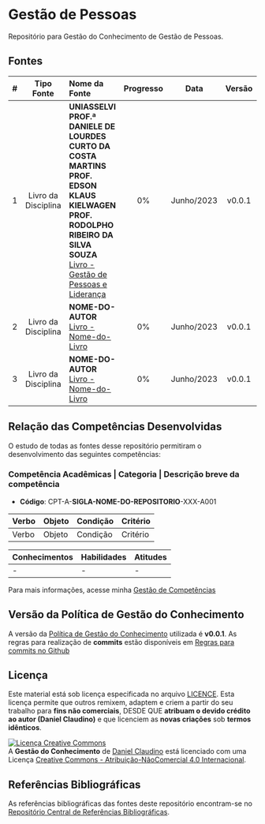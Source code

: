 # Gestão de Pessoas

Repositório para Gestão do Conhecimento de Gestão de Pessoas.

## Fontes
 
| # | Tipo Fonte | Nome da Fonte | Progresso | Data | Versão | Links | Anotações |
|:---:|:---:|:---|:---:|:---:|:---:|:---|:---|
| 1 | Livro da Disciplina |**UNIASSELVI<br>PROF.ª DANIELE DE LOURDES CURTO DA COSTA MARTINS<br>PROF. EDSON KLAUS KIELWAGEN<br>PROF. RODOLPHO RIBEIRO DA SILVA SOUZA**<br>[Livro - Gestão de Pessoas e Liderança](./livro-da-disciplina-UNIASSELVI-2023-gestao-de-pessoas-e-lideranca/README.md) | 0% | Junho/2023 | v0.0.1 | 1. [Link para o livro](https://1drv.ms/b/s!Au-CrfNP6c0bhqEwOYzc75SOQvXxtw?e=4xnfJS) | - |
| 2 | Livro da Disciplina |**NOME-DO-AUTOR**<br>[Livro - Nome-do-Livro]() | 0% | Junho/2023 | v0.0.1 | 1. [Link para o livro]() | - |
| 3 | Livro da Disciplina |**NOME-DO-AUTOR**<br>[Livro - Nome-do-Livro]() | 0% | Junho/2023 | v0.0.1 | 1. [Link para o livro]() | - |

## Relação das Competências Desenvolvidas

O estudo de todas as fontes desse repositório permitiram o desenvolvimento das seguintes competências:

### Competência Acadêmicas | Categoria | Descrição breve da competência

- **Código**: CPT-A-**SIGLA-NOME-DO-REPOSITORIO**-XXX-A001

|**Verbo**|**Objeto**|**Condição**|**Critério**|
|:---|:---|:---|:---|
|Verbo|Objeto|Condição|Critério|

|**Conhecimentos**|**Habilidades**|**Atitudes**|
|:---|:---|:---|
|-|-|-|

Para mais informações, acesse minha [Gestão de Competências](https://github.com/dnlclaudino/gestao-de-competencias/tree/master)

## Versão da Política de Gestão do Conhecimento

A versão da [Política de Gestão do Conhecimento](https://github.com/dnlclaudino/gestao-do-conhecimento/tree/master) utilizada é **v0.0.1**. As regras para realização de **commits** estão disponíveis em [Regras para commits no Github](https://github.com/dnlclaudino/gestao-do-conhecimento/blob/master/README.md#regras-para-nomenclatura-de-commits-no-github)

## Licença

Este material está sob licença especificada no arquivo [LICENCE](./LICENSE). Esta licença permite que outros remixem, adaptem e criem a partir do seu trabalho para **fins não comerciais**, DESDE QUE **atribuam o devido crédito ao autor (Daniel Claudino)** e que licenciem as **novas criações** sob **termos idênticos**.

<a rel="license" href="http://creativecommons.org/licenses/by-nc/4.0/"><img alt="Licença Creative Commons" style="border-width:0" src="https://i.creativecommons.org/l/by-nc/4.0/88x31.png" /></a><br /><span xmlns:dct="http://purl.org/dc/terms/" href="http://purl.org/dc/dcmitype/Text" property="dct:title" rel="dct:type">A <b>Gestão do Conhecimento</b></span> de <a xmlns:cc="http://creativecommons.org/ns#" href="https://github.com/dnlclaudino/gestao-do-conhecimento" property="cc:attributionName" rel="cc:attributionURL">Daniel Claudino</a> está licenciado com uma Licença <a rel="license" href="http://creativecommons.org/licenses/by-nc/4.0/">Creative Commons - Atribuição-NãoComercial 4.0 Internacional</a>.  

## Referências Bibliográficas

As referências bibliográficas das fontes deste repositório encontram-se no [Repositório Central de Referências Bibliográficas](https://github.com/dnlclaudino/repositorio-central-referencias-bibliograficas/tree/master).
